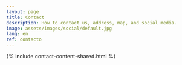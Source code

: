 ```yaml
---
layout: page
title: Contact
description: How to contact us, address, map, and social media.
image: assets/images/social/default.jpg
lang: en
ref: contacto
---
```


{% include contact-content-shared.html %}
